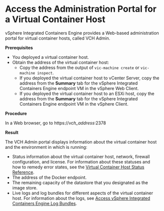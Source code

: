 # Access the Administration Portal for a Virtual Container Host #

vSphere Integrated Containers Engine provides a Web-based administration portal for virtual container hosts, called VCH Admin.

**Prerequisites**

- You deployed a virtual container host.
- Obtain the address of the virtual container host:
  - Copy the address from the output of `vic-machine create` or `vic-machine inspect`. 
  - If you deployed the virtual container host to vCenter Server, copy the address from the **Summary** tab for the vSphere Integrated Containers Engine endpoint VM in the vSphere Web Client.
  - If you deployed the virtual container host to an ESXi host, copy the address from the **Summary** tab for the vSphere Integrated Containers Engine endpoint VM in the vSphere Client.

**Procedure**

In a Web browser, go to https://<i>vch_address</i>:2378

**Result**

The VCH Admin portal displays information about the virtual container host and the environment in which is running:  

- Status information about the virtual container host, network,  firewall configuration, and license. For information about these statuses and how to remedy error states, see the [Virtual Container Host Status Reference](vicadmin_status_ref.md).
- The address of the Docker endpoint.
- The remaining capacity of the datastore that you designated as the image store.
- Live logs and log bundles for different aspects of the virtual container host. For information about the logs, see [Access vSphere Integrated Containers Engine Log Bundles](log_bundles.md).